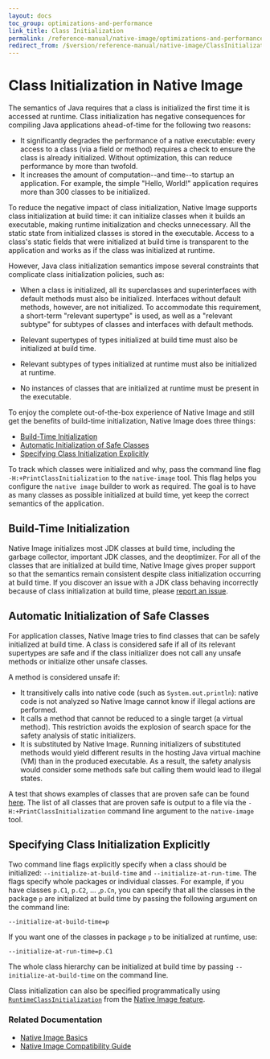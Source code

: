 ```yaml
---
layout: docs
toc_group: optimizations-and-performance
link_title: Class Initialization
permalink: /reference-manual/native-image/optimizations-and-performance/ClassInitialization/
redirect_from: /$version/reference-manual/native-image/ClassInitialization/
---
```


# Class Initialization in Native Image

The semantics of Java requires that a class is initialized the first time it is accessed at runtime.
Class initialization has negative consequences for compiling Java applications ahead-of-time for the following two reasons:

* It significantly degrades the performance of a native executable: every access to a class (via a field or method) requires a check to ensure the class is already initialized. Without optimization, this can reduce performance by more than twofold.
* It increases the amount of computation--and time--to startup an application. For example, the simple "Hello, World!" application requires more than 300 classes to be initialized.

To reduce the negative impact of class initialization, Native Image supports class initialization at build time: it can initialize classes when it builds an executable, making runtime initialization and checks unnecessary.
All the static state from initialized classes is stored in the executable.
Access to a class's static fields that were initialized at build time is transparent to the application and works as if the class was initialized at runtime.

However, Java class initialization semantics impose several constraints that complicate class initialization policies, such as:

* When a class is initialized, all its superclasses and superinterfaces with default methods must also be initialized.
Interfaces without default methods, however, are not initialized.
To accommodate this requirement, a short-term "relevant supertype" is used, as well as a "relevant subtype" for subtypes of classes and interfaces with default methods.

* Relevant supertypes of types initialized at build time must also be initialized at build time.
* Relevant subtypes of types initialized at runtime must also be initialized at runtime.
* No instances of classes that are initialized at runtime must be present in the executable.

To enjoy the complete out-of-the-box experience of Native Image and still get the benefits of build-time initialization, Native Image does three things:

* [Build-Time Initialization](#build-time-initialization)
* [Automatic Initialization of Safe Classes](#automatic-initialization-of-safe-classes)
* [Specifying Class Initialization Explicitly](#specifying-class-initialization-explicitly)

To track which classes were initialized and why, pass the command line flag `-H:+PrintClassInitialization` to the `native-image` tool.
This flag helps you configure the `native image` builder to work as required.
The goal is to have as many classes as possible initialized at build time, yet keep the correct semantics of the application.

## Build-Time Initialization

Native Image initializes most JDK classes at build time, including the garbage collector, important JDK classes, and the deoptimizer.
For all of the classes that are initialized at build time, Native Image gives proper support so that the semantics remain consistent despite class initialization occurring at build time.
If you discover an issue with a JDK class behaving incorrectly because of class initialization at build time, please [report an issue](https://github.com/oracle/graal/issues/new).


## Automatic Initialization of Safe Classes

For application classes, Native Image tries to find classes that can be safely initialized at build time.
A class is considered safe if all of its relevant supertypes are safe and if the class initializer does not call any unsafe methods or initialize other unsafe classes.

A method is considered unsafe if:

* It transitively calls into native code (such as `System.out.println`): native code is not analyzed so Native Image cannot know if illegal actions are performed.
* It calls a method that cannot be reduced to a single target (a virtual method).
This restriction avoids the explosion of search space for the safety analysis of static initializers.
* It is substituted by Native Image. Running initializers of substituted methods would yield different results in the hosting Java virtual machine (VM) than in the produced executable.
As a result, the safety analysis would consider some methods safe but calling them would lead to illegal states.

A test that shows examples of classes that are proven safe can be found [here](https://github.com/oracle/graal/blob/master/substratevm/src/com.oracle.svm.test/src/com/oracle/svm/test/clinit/TestClassInitializationMustBeSafeEarly.java).
The list of all classes that are proven safe is output to a file via the `-H:+PrintClassInitialization` command line argument to the `native-image` tool.

## Specifying Class Initialization Explicitly

Two command line flags explicitly specify when a class should be initialized: `--initialize-at-build-time` and `--initialize-at-run-time`.
The flags specify whole packages or individual classes.
For example, if you have classes `p.C1`, `p.C2`, … ,`p.Cn`, you can specify that all the classes in the package `p` are initialized at build time by passing the following argument on the command line:
```shell
--initialize-at-build-time=p
```

If you want one of the classes in package `p` to be initialized at runtime, use:
```shell
--initialize-at-run-time=p.C1
```

The whole class hierarchy can be initialized at build time by passing `--initialize-at-build-time` on the command line.

Class initialization can also be specified programmatically using [`RuntimeClassInitialization`](https://github.com/oracle/graal/blob/master/sdk/src/org.graalvm.nativeimage/src/org/graalvm/nativeimage/hosted/RuntimeClassInitialization.java) from the [Native Image feature](https://github.com/oracle/graal/blob/master/sdk/src/org.graalvm.nativeimage/src/org/graalvm/nativeimage/hosted/Feature.java).

### Related Documentation

* [Native Image Basics](ProgrammingModel.md#image-build-time-vs-image-run-time)
* [Native Image Compatibility Guide](Compatibility.md)

